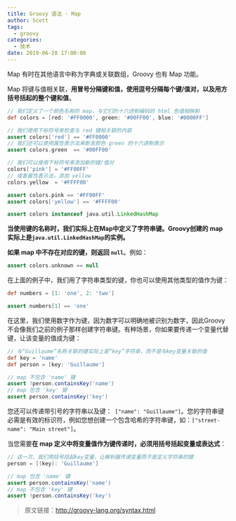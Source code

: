 ```yaml
---
title: Groovy 语法 - Map
author: Scott
tags:
  - groovy
categories:
  - 技术
date: 2019-06-28 17:00:00
---
```

Map 有时在其他语言中称为字典或关联数组，Groovy 也有 Map 功能。

Map 将键与值相关联，**用冒号分隔键和值，使用逗号分隔每个键/值对，以及用方括号括起的整个键和值**。

```groovy
// 我们定义了一个颜色名称的 map，与它们的十六进制编码的 html 色值相映射
def colors = [red: '#FF0000', green: '#00FF00', blue: '#0000FF']   

// 我们使用下标符号来检查与 red 键相关联的内容
assert colors['red'] == '#FF0000'    
// 我们还可以使用属性表示法来断言颜色 green 的十六进制表示
assert colors.green  == '#00FF00'    

// 我们可以使用下标符号来添加新的键/值对
colors['pink'] = '#FF00FF' 
// 或者属性表示法，添加 yellow 
colors.yellow  = '#FFFF00'           

assert colors.pink == '#FF00FF'
assert colors['yellow'] == '#FFFF00'

assert colors instanceof java.util.LinkedHashMap
```
**当使用键的名称时，我们实际上在Map中定义了字符串键。Groovy创建的 map 实际上是`java.util.LinkedHashMap`的实例。**

**如果 map 中不存在对应的键，则返回 `null`**。例如：
```groovy
assert colors.unknown == null
```
在上面的例子中，我们用了字符串类型的键，你也可以使用其他类型的值作为键：
```groovy
def numbers = [1: 'one', 2: 'two']

assert numbers[1] == 'one'
```
在这里，我们使用数字作为键，因为数字可以明确地被识别为数字，因此Groovy不会像我们之前的例子那样创建字符串键。有种场景，你如果要传递一个变量代替键，让该变量的值成为键：
```groovy
// 与“Guillaume”名称关联的键实际上是“key”字符串，而不是与key变量关联的值
def key = 'name'
def person = [key: 'Guillaume']      

// map 不包含 'name' 键
assert !person.containsKey('name')   
// map 包含 'key' 键
assert person.containsKey('key')  
```
您还可以传递带引号的字符串以及键：` ["name": "Guillaume"]`。您的字符串键必需是有效的标识符，例如您想创建一个包含哈希的字符串键，如：`["street-name": "Main street"]`。

当您需要**在 map 定义中将变量值作为键传递时，必须用括号括起变量或表达式**：
```groovy
// 这一次，我们用括号括起key变量，让解析器传递变量而不是定义字符串的键
person = [(key): 'Guillaume']        

// map 包含 'name' 键
assert person.containsKey('name')    
// map 不包含 'key' 键
assert !person.containsKey('key')
```
> 原文链接：http://groovy-lang.org/syntax.html